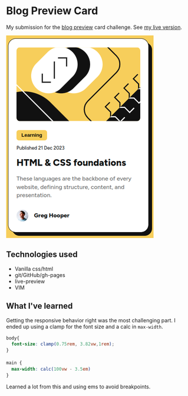 # Blog Preview Card

My submission for the [blog preview](https://www.frontendmentor.io/challenges/blog-preview-card-ckPaj01IcS) card challenge. See [my live version](https://gdc-fcc.github.io/fem/blog-preview/).

![](https://github.com/gdc-fcc/fem/blob/main/blog-preview/assets/images/screenshot.png)

## Technologies used

- Vanilla css/html
- git/GitHub/gh-pages
- live-preview
- VIM

## What I've learned

Getting the responsive behavior right was the most challenging part. I ended up using a clamp for the font size and a calc in `max-width`.

```css
body{
  font-size: clamp(0.75rem, 3.82vw,1rem);
}

main {
  max-width: calc(100vw - 3.5em)
}
```

Learned a lot from this and using ems to avoid breakpoints.
